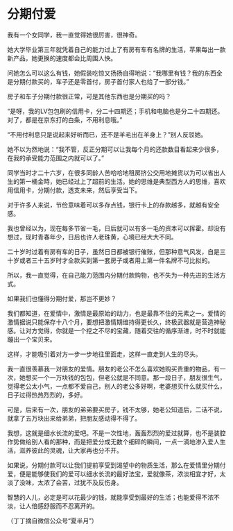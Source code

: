 # 分期付爱

我有一个女同学，我一直觉得她很厉害，很神奇。 

她大学毕业第三年就凭着自己的能力过上了有房有车有名牌的生活，苹果每出一款新产品，她更换的速度都会比周围人快。 

问她怎么可以这么有钱，她假装吃惊又扬扬自得地说：“我哪里有钱？我的东西全是分期付款买的，车子还是零首付，房子首付家人也给了一部分钱。” 

房子和车子分期付款很正常，可是其他东西也是分期买的吗？ 

“是呀，我的LV包包刷的信用卡，分二十四期还；手机和电脑也是分二十四期还。对了，都是在京东打的白条，不用利息哦。” 

“不用付利息只是说起来好听而已，还不是羊毛出在羊身上？”别人反驳她。 

她不以为然地说：“我不管，反正分期可以让我每个月的还款数目看起来少很多，在我的承受能力范围之内就可以了。” 

同学当时才二十六岁，在很多同龄人苦哈哈地租房挤公交用地摊货以为可以省出人生的第一桶金時，她已经过上了超前的生活。她的思维是典型西方人的思维，喜欢用信用卡，分期付款，透支未来，然后享受当下。 

对于许多人来说，节俭意味着可以多存点钱，银行卡上的存款越多，就越有安全感。 

我也曾经以为，现在每多节省一毛，日后就可以有多一毛的资本可以挥霍。却没有想过，现时青春年少，日后也许人老珠黄，心境已经大大不同。 

二十岁时过着有房有车的日子，虽然日日都被银行催账，但那种意气风发，自是三十岁或者三十五岁时才全款买到第一套房子或者用上第一件名牌不可比拟的。 

所以，我一直觉得，在自己能力范围内分期付款购物，也不失为一种先进的生活方式。 

如果我们也懂得分期付爱，那岂不更妙？ 

我们都知道，在爱情中，激情是最原始的动力，也是最靠不住的元素之一。爱情的激情据说只能保存十八个月，要想把激情期维持得更长久，终极武器就是营造神秘感。让对方觉得，你就是一个挖之不尽的宝藏，随着交往的循序渐进，时不时就能蹦出一个宝贝来。 

这样，才能吸引着对方一步一步地往里面走，这样一直走到人生的尽头。 

我一直很羡慕我一对朋友的爱情。朋友的老公不怎么喜欢她购买贵重的物品，有一次，她想买一个一万块钱的包包，但老公就是不同意。那一段日子，朋友很生气，觉得老公太小气，一点都不爱自己，别人的老公多好啊，老婆想买什么就买什么，日子过得热热烈烈的，多好。 

可是，后来有一次，朋友的弟弟要买房子，钱不太够，她老公知道后，二话不说，就拿了五万块出来给弟弟，把朋友感动得不得了。 

我想，这就是细水长流的爱吧。不是一次性地，轰轰烈烈的爱过就算，也不是装腔作势做给别人看的那种，而是把爱分成无数个细碎的瞬间，一点一滴地渗入爱人生活，滋养彼此的灵魂，让大家再也分不开。 

如果说，分期付款可以让我们提前享受到渴望中的物质生活，那么在爱情里分期付爱，便是能够使我们的爱可以细水长流的最好法宝，爱就像茶，浓淡相宜才好，太淡了没味，太浓了会苦，过犹不及反伤身。 

智慧的人儿，必定是可以花最少的钱，就能享受到最好的生活；也能爱得不浓不淡，让人倍感舒服而不忍离开的。 

（丁丁摘自微信公众号“夏半月”）